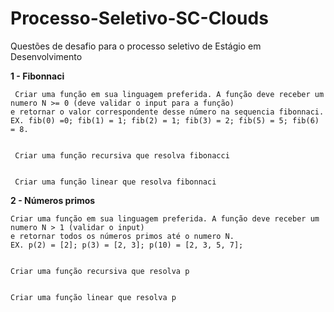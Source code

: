 # Processo-Seletivo-SC-Clouds
Questões de desafio para o processo seletivo de Estágio em Desenvolvimento


<b>1 - Fibonnaci</b>


     Criar uma função em sua linguagem preferida. A função deve receber um numero N >= 0 (deve validar o input para a função)
    e retornar o valor correspondente desse número na sequencia fibonnaci.
    EX. fib(0) =0; fib(1) = 1; fib(2) = 1; fib(3) = 2; fib(5) = 5; fib(6) = 8.
    
    
     Criar uma função recursiva que resolva fibonacci
    
    
     Criar uma função linear que resolva fibonnaci

<b>2 - Números primos</b>


    Criar uma função em sua linguagem preferida. A função deve receber um numero N > 1 (validar o input)
    e retornar todos os números primos até o numero N. 
    EX. p(2) = [2]; p(3) = [2, 3]; p(10) = [2, 3, 5, 7];
    
    
    Criar uma função recursiva que resolva p
    
    
    Criar uma função linear que resolva p
